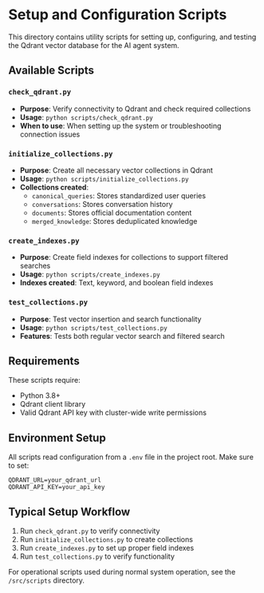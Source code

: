 # Setup and Configuration Scripts

This directory contains utility scripts for setting up, configuring, and testing the Qdrant vector database for the AI agent system.

## Available Scripts

### `check_qdrant.py`
- **Purpose**: Verify connectivity to Qdrant and check required collections
- **Usage**: `python scripts/check_qdrant.py`
- **When to use**: When setting up the system or troubleshooting connection issues

### `initialize_collections.py`
- **Purpose**: Create all necessary vector collections in Qdrant
- **Usage**: `python scripts/initialize_collections.py`
- **Collections created**:
  - `canonical_queries`: Stores standardized user queries
  - `conversations`: Stores conversation history
  - `documents`: Stores official documentation content
  - `merged_knowledge`: Stores deduplicated knowledge

### `create_indexes.py`
- **Purpose**: Create field indexes for collections to support filtered searches
- **Usage**: `python scripts/create_indexes.py`
- **Indexes created**: Text, keyword, and boolean field indexes

### `test_collections.py`
- **Purpose**: Test vector insertion and search functionality
- **Usage**: `python scripts/test_collections.py`
- **Features**: Tests both regular vector search and filtered search

## Requirements

These scripts require:
- Python 3.8+
- Qdrant client library
- Valid Qdrant API key with cluster-wide write permissions

## Environment Setup

All scripts read configuration from a `.env` file in the project root. Make sure to set:
```
QDRANT_URL=your_qdrant_url
QDRANT_API_KEY=your_api_key
```

## Typical Setup Workflow

1. Run `check_qdrant.py` to verify connectivity
2. Run `initialize_collections.py` to create collections
3. Run `create_indexes.py` to set up proper field indexes
4. Run `test_collections.py` to verify functionality

For operational scripts used during normal system operation, see the `/src/scripts` directory. 